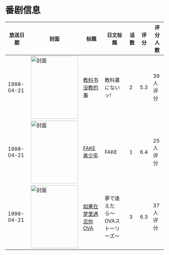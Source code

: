 # 番剧信息

|放送日期|封面|标题|日文标题|话数|评分|评分人数|
|---|---|---|---|---|---|---|
|1998-04-21|<img src="https://lain.bgm.tv/pic/cover/c/1a/33/12593_xS9tC.jpg" alt="封面" style="width:150px;height:200px;object-fit:cover;">|[教科书没教的事](https://bangumi.tv/subject/12593)|教科書にないッ!|2|5.3|39人评分|
|1998-04-21|<img src="https://lain.bgm.tv/pic/cover/c/f6/95/18508_d72Db.jpg" alt="封面" style="width:150px;height:200px;object-fit:cover;">|[FAKE美少年](https://bangumi.tv/subject/18508)|FAKE|1|6.4|25人评分|
|1998-04-21|<img src="https://lain.bgm.tv/pic/cover/c/a0/0f/45772_N2Hh2.jpg" alt="封面" style="width:150px;height:200px;object-fit:cover;">|[如果在梦里遇见你 OVA](https://bangumi.tv/subject/45772)|夢で逢えたら〜OVAストーリーズ〜|3|6.3|37人评分|
